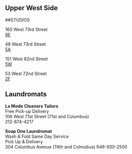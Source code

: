 ## Upper West Side 

##STUDIOS

160 West 73rd Street\
[9E](https://youtu.be/4rfOo5hgQic)

48 West 73rd Street\
[5A](https://youtu.be/ihzZoX4QGys)

151 West 82nd Street\
[5W](https://youtu.be/s4keLu9MV9Q)

53 West 72nd Street\
[2F](https://youtu.be/9zVsyNDYIW4)


## Laundromats
**La Mode Cleaners Tailors**\
Free Pick-up Delivery\
106 West 71st Street (71st and Columbus)\
212-874-4217

**Soap One Laundromat**\
Wash & Fold Same Day Service\
Pick Up & Delivery\
304 Columbus Avenue (74th and Colmubus)
646-930-2500
